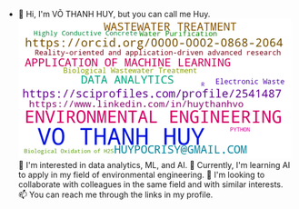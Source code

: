 - 👋 Hi, I'm VÕ THANH HUY, but you can call me Huy.
![namecard](https://github.com/huypocrisy/Thuc_hanh_NLP/blob/main/card%20huy%20thanh%20vo.png)
👀 I'm interested in data analytics, ML, and AI.
🌱 Currently, I'm learning AI to apply in my field of environmental engineering.
💞️ I'm looking to collaborate with colleagues in the same field and with similar interests.
📫 You can reach me through the links in my profile.

<!---
huypocrisy/huypocrisy is a ✨ special ✨ repository because its `README.md` (this file) appears on your GitHub profile.
You can click the Preview link to take a look at your changes.
--->
